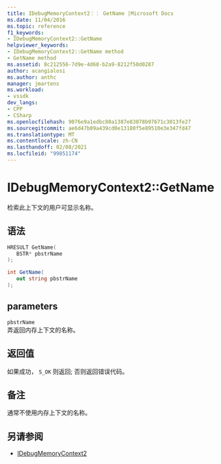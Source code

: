 ```yaml
---
title: IDebugMemoryContext2：： GetName |Microsoft Docs
ms.date: 11/04/2016
ms.topic: reference
f1_keywords:
- IDebugMemoryContext2::GetName
helpviewer_keywords:
- IDebugMemoryContext2::GetName method
- GetName method
ms.assetid: 8c212556-7d9e-4d68-b2a9-8212f50d0287
author: acangialosi
ms.author: anthc
manager: jmartens
ms.workload:
- vssdk
dev_langs:
- CPP
- CSharp
ms.openlocfilehash: 9076e9a1edbc80a1387e83078b97671c3013fe27
ms.sourcegitcommit: ae6d47b09a439cd0e13180f5e89510e3e347fd47
ms.translationtype: MT
ms.contentlocale: zh-CN
ms.lasthandoff: 02/08/2021
ms.locfileid: "99851174"
---
```

# <a name="idebugmemorycontext2getname"></a>IDebugMemoryContext2::GetName
检索此上下文的用户可显示名称。

## <a name="syntax"></a>语法

```cpp
HRESULT GetName( 
   BSTR* pbstrName
);
```

```csharp
int GetName(
   out string pbstrName
);
```

## <a name="parameters"></a>parameters
`pbstrName`\
弄返回内存上下文的名称。

## <a name="return-value"></a>返回值
 如果成功， `S_OK` 则返回; 否则返回错误代码。

## <a name="remarks"></a>备注
 通常不使用内存上下文的名称。

## <a name="see-also"></a>另请参阅
- [IDebugMemoryContext2](../../../extensibility/debugger/reference/idebugmemorycontext2.md)
